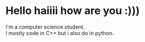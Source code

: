 # Hello haiiii how are you :)))

I'm a computer science student.\
I mostly code in C++ but i also do in python.
